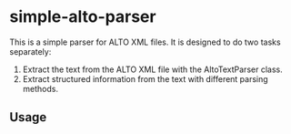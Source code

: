 # simple-alto-parser
This is a simple parser for ALTO XML files. It is designed to do two tasks separately:
1. Extract the text from the ALTO XML file with the AltoTextParser class.
2. Extract structured information from the text with different parsing methods.

## Usage
```python

```
